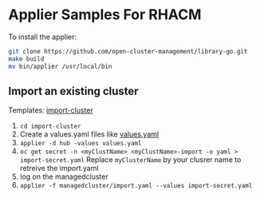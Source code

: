 # Applier Samples For RHACM

To install the applier:
```bash
git clone https://github.com/open-cluster-management/library-go.git
make build
mv bin/applier /usr/local/bin
```
## Import an existing cluster

Templates: [import-cluster](./import-cluster)
1. `cd import-cluster`
2. Create a values.yaml files like [values.yaml](./import-cluster/values.yaml)
3. `applier -d hub -values values.yaml`
4. `oc get secret -n <myClustName> <myClustName>-import -o yaml > import-secret.yaml` 
    Replace `myClusterName` by your clusrer name to retreive the import.yaml
5. log on the managedcluster
6. `applier -f managedcluster/import.yaml --values import-secret.yaml`